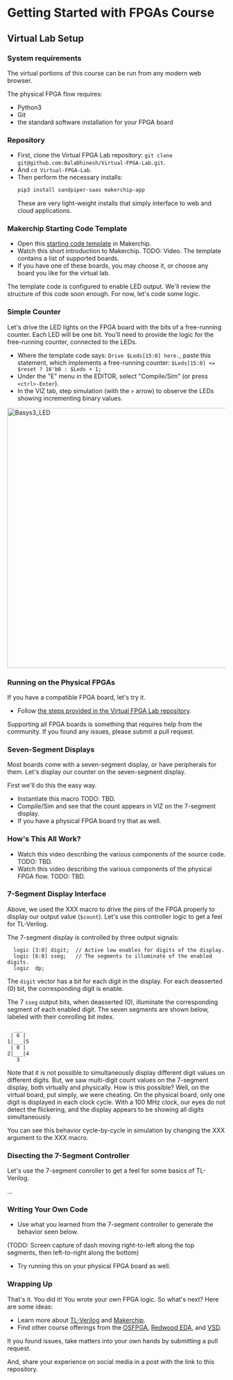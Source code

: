 # Getting Started with FPGAs Course

## Virtual Lab Setup

### System requirements

The virtual portions of this course can be run from any modern web browser.

The physical FPGA flow requires:
  - Python3
  - Git
  - the standard software installation for your FPGA board

### Repository

  - First, clone the Virtual FPGA Lab repository: `git clone git@github.com:BalaDhinesh/Virtual-FPGA-Lab.git`.
  - And `cd Virtual-FPGA-Lab`.
  - Then perform the necessary installs:
    ```sh
    pip3 install sandpiper-saas makerchip-app
    ```
    These are very light-weight installs that simply interface to web and cloud applications.

### Makerchip Starting Code Template

  - Open this [starting code template](http://www.makerchip.com/sandbox?code_url=https:%2F%2Fraw.githubusercontent.com%2Fstevehoover%2FGettingStartedWithFPGAs%2Fmain%2Fstarting_code.tlv) in Makerchip.
  - Watch this short introduction to Makerchip. TODO: Video.
The template contains a list of supported boards.
  - If you have one of these boards, you may choose it, or choose any board you like for the virtual lab.

The template code is configured to enable LED output.
We'll review the structure of this code soon enough. For now, let's code some logic.

### Simple Counter

Let's drive the LED lights on the FPGA board with the bits of a free-running counter. Each LED will be one bit.
You'll need to provide the logic for the free-running counter, connected to the LEDs.

  - Where the template code says: `Drive $Leds[15:0] here.`, paste this statement, which implements a free-running counter: `$Leds[15:0] <= $reset ? 16'b0 : $Leds + 1;`
  - Under the "E" menu in the EDITOR, select "Compile/Sim" (or press `<ctrl>-Enter`).
  - In the VIZ tab, step simulation (with the `>` arrow) to observe the LEDs showing incrementing binary values.

<img src="https://user-images.githubusercontent.com/64545984/130662713-a4831559-f909-4b1e-856d-6f736de6e4b5.gif" alt="Basys3_LED" width="600">

### Running on the Physical FPGAs

If you have a compatible FPGA board, let's try it.

  - Follow [the steps provided in the Virtual FPGA Lab repository](https://github.com/BalaDhinesh/Virtual-FPGA-Lab/tree/main/fpga#steps-to-run-fpga-setup).

Supporting all FPGA boards is something that requires help from the community. If you found any issues, please submit a pull request.

### Seven-Segment Displays

Most boards come with a seven-segment display, or have peripherals for them. Let's display our counter on the seven-segment display.

First we'll do this the easy way.

  - Instantiate this macro TODO: TBD.
  - Compile/Sim and see that the count appears in VIZ on the 7-segment display.
  - If you have a physical FPGA board try that as well.

### How's This All Work?

  - Watch this video describing the various components of the source code. TODO: TBD.
  - Watch this video describing the various components of the physical FPGA flow. TODO: TBD.

### 7-Segment Display Interface

Above, we used the XXX macro to drive the pins of the FPGA properly to display our output value (`$count`). Let's use this controller logic to get a feel for TL-Verilog.

The 7-segment display is controlled by three output signals:

```
  logic [3:0] digit;  // Active low enables for digits of the display.
  logic [6:0] sseg;   // The segments to illuminate of the enabled digits.
  logic  dp;
```

The `digit` vector has a bit for each digit in the display. For each deasserted (0) bit, the corresponding digit is enable.

The 7 `sseg` output bits, when deasserted (0), illuminate the corresponding segment of each enabled digit. The seven segments are shown below, labeled with their conrolling bit index.

```
  ___
 | 6 |
1|___|5
 | 0 |
2|___|4
   3
```

Note that it is not possible to simultaneously display different digit values on different digits. But, we saw multi-digit count values on the 7-segment display, both virtually and physically. How is this possible? Well, on the virtual board, put simply, we were cheating. On the physical board, only one digit is displayed in each clock cycle. With a 100 MHz clock, our eyes do not detect the flickering, and the display appears to be showing all digits simultaneously.

You can see this behavior cycle-by-cycle in simulation by changing the XXX argument to the XXX macro.

### Disecting the 7-Segment Controller

Let's use the 7-segment conroller to get a feel for some basics of TL-Verilog.

...

### Writing Your Own Code

  - Use what you learned from the 7-segment controller to generate the behavior seen below.
  
  (TODO: Screen capture of dash moving right-to-left along the top segments, then left-to-right along the bottom)

  - Try running this on your physical FPGA board as well.

### Wrapping Up

That's it. You did it! You wrote your own FPGA logic. So what's next? Here are some ideas:

  - Learn more about [TL-Verilog](https://redwoodeda.com/tl-verilog) and [Makerchip](https://makerchip.com).
  - Find other course offerings from the [OSFPGA](https://osfpga.org), [Redwood EDA](https://www.redwoodeda.com/publications), and [VSD](https://www.vlsisystemdesign.com/).

It you found issues, take matters into your own hands by submitting a pull request.

And, share your experience on social media in a post with the link to this repository.